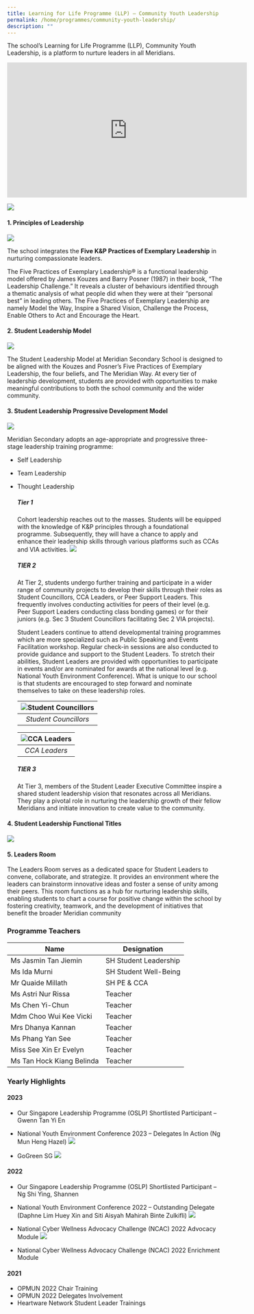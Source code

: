 ```yaml
---
title: Learning for Life Programme (LLP) – Community Youth Leadership
permalink: /home/programmes/community-youth-leadership/
description: ""
---
```

The school’s Learning for Life Programme (LLP), Community Youth Leadership, is a platform to nurture leaders in all Meridians. 

<iframe allowfullscreen="" allow="accelerometer; autoplay; clipboard-write; encrypted-media; gyroscope; picture-in-picture; web-share" frameborder="0" title="YouTube video player" src="https://www.youtube.com/embed/seHCcqoJtAY?si=kgggsGPQBehwp_Zn" height="315" width="560"></iframe>

![](/images/Uniquely%20Meridian/LLP%20Community%20Youth%20Leadership/llp_01.jpg)

#### 1. Principles of Leadership

![](/images/Uniquely%20Meridian/LLP%20Community%20Youth%20Leadership/llp_02.jpg)

The school integrates the **Five K&amp;P Practices of Exemplary Leadership** in nurturing compassionate leaders.

The Five Practices of Exemplary Leadership® is a functional leadership model offered by James Kouzes and Barry Posner (1987) in their book, “The Leadership Challenge.” It reveals a cluster of behaviours identified through a thematic analysis of what people did when they were at their “personal best” in leading others. The Five Practices of Exemplary Leadership are namely Model the Way, Inspire a Shared Vision, Challenge the Process, Enable Others to Act and Encourage the Heart.


#### 2. 	Student Leadership Model

![](/images/Uniquely%20Meridian/LLP%20Community%20Youth%20Leadership/llp_03.jpg)

The Student Leadership Model at Meridian Secondary School is designed to be aligned with the Kouzes and Posner’s Five Practices of Exemplary Leadership, the four beliefs, and The Meridian Way. At every tier of leadership development, students are provided with opportunities to make meaningful contributions to both the school community and the wider community.


#### 3. 	Student Leadership Progressive Development Model

![](/images/Uniquely%20Meridian/LLP%20Community%20Youth%20Leadership/llp_04.jpg)

Meridian Secondary adopts an age-appropriate and progressive three-stage leadership training programme:
* Self Leadership
* Team Leadership
* Thought Leadership

    ##### Tier 1
    Cohort leadership reaches out to the masses. Students will be equipped with the knowledge of K&amp;P principles through a foundational programme. Subsequently, they will have a chance to apply and enhance their leadership skills through various platforms such as CCAs and VIA activities.
    ![](/images/Uniquely%20Meridian/LLP%20Community%20Youth%20Leadership/llp_05.jpg)

    ##### TIER 2 
    At Tier 2, students undergo further training and participate in a wider range of community projects to develop their skills through their roles as Student Councillors, CCA Leaders, or Peer Support Leaders. This frequently involves conducting activities for peers of their level (e.g. Peer Support Leaders conducting class bonding games) or for their juniors (e.g. Sec 3 Student Councillors facilitating Sec 2 VIA projects). 

    Student Leaders continue to attend developmental training programmes which are more specialized such as Public Speaking and Events Facilitation workshop. Regular check-in sessions are also conducted to provide guidance and support to the Student Leaders. To stretch their abilities, Student Leaders are provided with opportunities to participate in events and/or are nominated for awards at the national level (e.g. National Youth Environment Conference). What is unique to our school is that students are encouraged to step forward and nominate themselves to take on these leadership roles. 

    |![Student Councillors](/images/Uniquely%20Meridian/LLP%20Community%20Youth%20Leadership/llp_06.jpg)|
    |:---:|
    | *Student Councillors* |

    |![CCA Leaders](/images/Uniquely%20Meridian/LLP%20Community%20Youth%20Leadership/llp_07.jpg)|
    |:---:|
    |*CCA Leaders*|



    ##### TIER 3 
    At Tier 3, members of the Student Leader Executive Committee inspire a shared student leadership vision that resonates across all Meridians. They play a pivotal role in nurturing the leadership growth of their fellow Meridians and initiate innovation to create value to the community.




#### 4. 	Student Leadership Functional Titles

![](/images/Uniquely%20Meridian/LLP%20Community%20Youth%20Leadership/llp_11.jpg)


#### 5. 	Leaders Room
The Leaders Room serves as a dedicated space for Student Leaders to convene, collaborate, and strategize. It provides an environment where the leaders can brainstorm innovative ideas and foster a sense of unity among their peers. This room functions as a hub for nurturing leadership skills, enabling students to chart a course for positive change within the school by fostering creativity, teamwork, and the development of initiatives that benefit the broader Meridian community

### Programme Teachers

|Name|Designation|
|---|---|
|Ms Jasmin Tan Jiemin|SH Student Leadership|
|Ms Ida Murni|SH Student Well-Being|
|Mr Quaide Millath|SH PE &amp; CCA|
|Ms Astri Nur Rissa|Teacher|
|Ms Chen Yi-Chun|Teacher|
|Mdm Choo Wui Kee Vicki|Teacher|
|Mrs Dhanya Kannan|Teacher|
|Ms Phang Yan See|Teacher|
|Miss See Xin Er Evelyn|Teacher|
|Ms Tan Hock Kiang Belinda|Teacher|

### Yearly Highlights
#### 2023

* Our Singapore Leadership Programme (OSLP) Shortlisted Participant – Gwenn Tan Yi En
* National Youth Environment Conference 2023 – Delegates In Action (Ng Mun Heng Hazel)
![](/images/Uniquely%20Meridian/LLP%20Community%20Youth%20Leadership/llp_12.jpg)

* GoGreen SG
![](/images/Uniquely%20Meridian/LLP%20Community%20Youth%20Leadership/llp_13.jpg)

#### 2022
* Our Singapore Leadership Programme (OSLP) Shortlisted Participant – Ng Shi Ying, Shannen

* National Youth Environment Conference 2022 – Outstanding Delegate (Daphne Lim Huey Xin and Siti Aisyah Mahirah Binte Zulkifli)
![](/images/Uniquely%20Meridian/LLP%20Community%20Youth%20Leadership/llp_14.jpg)

* National Cyber Wellness Advocacy Challenge (NCAC) 2022 Advocacy Module
![](/images/Uniquely%20Meridian/LLP%20Community%20Youth%20Leadership/llp_15.jpg)

* National Cyber Wellness Advocacy Challenge (NCAC) 2022 Enrichment Module

#### 2021
* OPMUN 2022 Chair Training
* OPMUN 2022 Delegates Involvement
* Heartware Network Student Leader Trainings